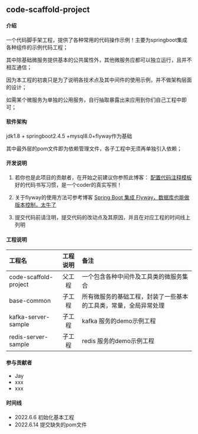 ## code-scaffold-project

#### 介绍
一个代码脚手架工程，提供了各种常用的代码操作示例！主要为springboot集成各种组件的示例代码工程；

其中除基础微服务提供基本的公共属性外，其他微服务应都可以独立运行，且并不相互通信；

因为本工程的初衷只是为了说明各技术点及其中间件的使用示例，并不做架构层面的设计；

如需某个微服务为单独的公用服务，自行抽取暴露出来应用到你们自己工程中即可；

#### 软件架构
jdk1.8 + springboot2.4.5 +mysql8.0+flyway作为基础

其中最外层的pom文件即为依赖管理文件，各子工程中无须再单独引入依赖；

#### 开发说明
1. 若你也是此项目的贡献者，在开始之前建议你参照此博客：
[配置代码注释模板](http://imecho.life/index.php/2021/05/22/notes-template/)
好的代码书写习惯，是一个coder的真实写照！
2. 关于flyway的使用方法可参考博客
[Spring Boot 集成 Flyway，数据库也能做版本控制，太牛了](https://www.51cto.com/article/668861.html)

3. 提交代码前请注明，提交代码的改动点及其原因，并且在对应工程的时间线上列明

#### 工程说明
|工程名 | 工程说明 |备注|
| :--- | :---:| :---|
|code-scaffold-project|父工程|一个包含各种中间件及工具类的微服务集合|
|base-common|子工程|所有微服务的基础工程，封装了一些基本的工具类，常量，全局异常处理|
|kafka-server-sample|子工程|kafka 服务的demo示例工程|
|redis-server-sample|子工程|redis 服务的demo示例工程|


#### 参与贡献者
- Jay
- xxx
- xxx

#### 时间线
- 2022.6.6 初始化基本工程
- 2022.6.14 提交缺失的pom文件
